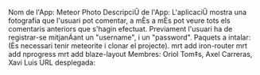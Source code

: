 Nom de l'App: Meteor Photo
DescripciÛ de l'App: L'aplicaciÛ mostra una fotografia que l'usuari pot comentar, a mÈs a mÈs pot veure tots els comentaris anteriors que s'hagin efectuat. Previament l'usuari ha de registrar-se mitjanÁant un "username", i un "password".
Paquets a intalar:	(Ès necessari tenir meteorite i clonar el projecte).
		  	mrt add iron-router
		    	mrt add nprogress
			mrt add blaze-layout
Membres: Oriol Tom‡s, Axel Carreras, Xavi Luis
URL desplegada:

				
